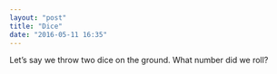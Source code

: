 ```yaml
---
layout: "post"
title: "Dice"
date: "2016-05-11 16:35"
---
```


Let’s say we throw two dice on the ground. What number did we roll?

<script type="text/p5" data-height="400" data-preview-width="600">
function setup() {
	createCanvas(windowWidth, windowHeight);
	background('#ED245E');
}

function draw() {
	strokeWeight(3);
	stroke(0);
	fill(255);
	rect(20, 20, 200, 200);
	fill('blue');
	ellipse(120, 120, 50, 50);
	fill(255);
	rect(250, 20, 200, 200);
	fill('blue');
	ellipse(300, 70, 50, 50);
	ellipse(350, 120, 50, 50);
	ellipse(400, 170, 50, 50);
}

Now it’s your turn. We need a 6 to win! Copy and modify the code to make these dice always roll a 6.
